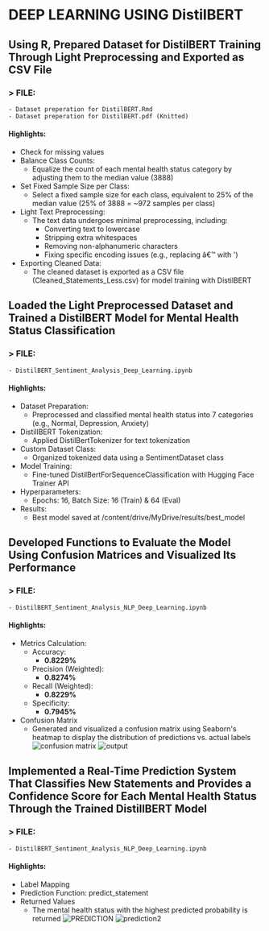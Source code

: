 # DEEP LEARNING USING DistilBERT

## Using R, Prepared Dataset for DistilBERT Training Through Light Preprocessing and Exported as CSV File
### > FILE: 
    - Dataset preperation for DistilBERT.Rmd
    - Dataset preperation for DistilBERT.pdf (Knitted)
#### Highlights:
- Check for missing values
- Balance Class Counts:
  - Equalize the count of each mental health status category by adjusting them to the median value (3888)
- Set Fixed Sample Size per Class:
  - Select a fixed sample size for each class, equivalent to 25% of the median value (25% of 3888 = ~972 samples per class)
- Light Text Preprocessing:
  - The text data undergoes minimal preprocessing, including:
    - Converting text to lowercase
    - Stripping extra whitespaces
    - Removing non-alphanumeric characters
    - Fixing specific encoding issues (e.g., replacing â€™ with ')
- Exporting Cleaned Data:
  - The cleaned dataset is exported as a CSV file (Cleaned_Statements_Less.csv) for model training with DistilBERT

## Loaded the Light Preprocessed Dataset and Trained a DistilBERT Model for Mental Health Status Classification
### > FILE: 
    - DistilBERT_Sentiment_Analysis_Deep_Learning.ipynb
#### Highlights:
- Dataset Preparation:
  - Preprocessed and classified mental health status into 7 categories (e.g., Normal, Depression, Anxiety)
- DistillBERT Tokenization:
   - Applied DistilBertTokenizer for text tokenization
- Custom Dataset Class:
  - Organized tokenized data using a SentimentDataset class
- Model Training:
  - Fine-tuned DistilBertForSequenceClassification with Hugging Face Trainer API
- Hyperparameters:
  - Epochs: 16, Batch Size: 16 (Train) & 64 (Eval)
- Results:
  - Best model saved at /content/drive/MyDrive/results/best_model

## Developed Functions to Evaluate the Model Using Confusion Matrices and Visualized Its Performance
### > FILE: 
    - DistilBERT_Sentiment_Analysis_NLP_Deep_Learning.ipynb
#### Highlights:
- Metrics Calculation:
  - Accuracy: 
    - **0.8229%**
  - Precision (Weighted): 
    - **0.8274%**
  - Recall (Weighted):
    - **0.8229%**
  - Specificity: 
    - **0.7945%**
- Confusion Matrix
  - Generated and visualized a confusion matrix using Seaborn's heatmap to display the distribution of predictions vs. actual labels
![confusion matrix](https://github.com/user-attachments/assets/af971b9b-8d5e-4d6b-8d27-e3951c0b2b4d)
![output](https://github.com/user-attachments/assets/4591fdcb-678c-41d8-a27c-f5ed112f3784)


## Implemented a Real-Time Prediction System That Classifies New Statements and Provides a Confidence Score for Each Mental Health Status Through the Trained DistillBERT Model
### > FILE: 
    - DistilBERT_Sentiment_Analysis_NLP_Deep_Learning.ipynb
#### Highlights:
- Label Mapping
- Prediction Function: predict_statement
- Returned Values
  - The mental health status with the highest predicted probability is returned
![PREDICTION](https://github.com/user-attachments/assets/1b719e61-0193-40c3-93e6-844448f01af4)
![prediction2](https://github.com/user-attachments/assets/b76d56de-ce4b-4d82-9165-9b8baf449433)




